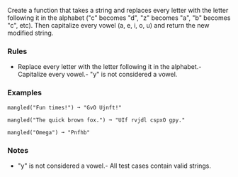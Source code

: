 
Create a function that takes a string and replaces every letter with the letter following it in the alphabet ("c" becomes "d", "z" becomes "a", "b" becomes "c", etc). Then capitalize every vowel (a, e, i, o, u) and return the new modified string.

### Rules
- Replace every letter with the letter following it in the alphabet.- Capitalize every vowel.- "y" is not considered a vowel.
### Examples

```
mangled("Fun times!") ➞ "GvO Ujnft!"

mangled("The quick brown fox.") ➞ "UIf rvjdl cspxO gpy."

mangled("Omega") ➞ "Pnfhb"
```

### Notes
- "y" is not considered a vowel.- All test cases contain valid strings.